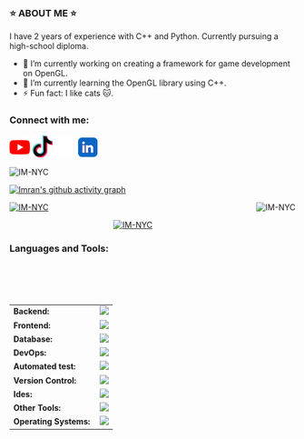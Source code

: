 ### ⭐️ ABOUT ME ⭐️

  I have 2 years of experience with C++ and Python. Currently pursuing a high-school diploma.

- 🔭 I’m currently working on creating a framework for game development on OpenGL.
- 🌱 I’m currently learning the OpenGL library using C++.
- ⚡ Fun fact: I like cats 🐱.

<h3 align="left">Connect with me:</h3>

[![alt text][1.1]][1]
[![alt text][2.1]][2]
[![alt text][3.1]][3]
[![alt text][4.1]][4]

[1.1]: https://raw.githubusercontent.com/IM-NYC/IM-NYC/main/images/youtube.png
[2.1]: https://raw.githubusercontent.com/IM-NYC/IM-NYC/main/images/tiktok.png
[3.1]: https://raw.githubusercontent.com/IM-NYC/IM-NYC/main/images/x.png
[4.1]: https://raw.githubusercontent.com/IM-NYC/IM-NYC/main/images/linkedin.png

[1]: http://www.twitter.com/carlsednaoui
[2]: http://www.facebook.com/sednaoui
[3]: https://plus.google.com/+CarlSednaoui
[4]: http://carlsed.tumblr.com

<!--<div>
<a href=”https://youtube.com/@your_boyplayz?si=73EIfOAu56mp0CSR"><img align=”left” src=”https://raw.githubusercontent.com/IM-NYC/IM-NYC/main/images/youtube.png" alt=Youtube width=”21px”/></a>
<a href=”https://www.tiktok.com/@nyc.imranm?is_from_webapp=1&sender_device=pc"><img align=”left” src=”https://raw.githubusercontent.com/IM-NYC/IM-NYC/main/images/tiktok.png" alt=Tiktok width=”21px”/></a>
</div>
-->

<p align="left"> <img src="https://komarev.com/ghpvc/?username=IM-NYC&label=Profile%20views&color=0e75b6&style=flat" alt="IM-NYC" /> </p>

[![Imran's github activity graph](https://github-readme-activity-graph.vercel.app/graph?username=IM-NYC&bg_color=100f0f&color=4c5e9e&line=4c569e&point=403e41&area=true&hide_border=true)](https://github.com/IM-NYC/github-readme-activity-graph)


<div align="left">
  <a href="https://github.com/IM-NYC">
    <img height="180em" src="https://github-readme-stats.vercel.app/api/top-langs?username=IM-NYC&show_icons=true&locale=en&layout=compact&theme=tokyonight" alt="IM-NYC"/>
    <img align="right" height="180em" src="https://github-readme-stats.vercel.app/api?username=IM-NYC&show_icons=true&locale=en&layout=compact&theme=tokyonight" alt="IM-NYC"/>
  </a>
</div>
<p align="center">
  <a href="https://github.com/IM-NYC">
    <img src="https://github-readme-streak-stats.herokuapp.com/?user=IM-NYC&&theme=tokyonight" alt="IM-NYC" />
  </a>
</p>


<h3 align="left">Languages and Tools:</h3>
<table>
    <tr>
        <td style="font-weight: bold; padding-right: 10px; vertical-align: center; border: none;">Backend:</td>
        <td><img height="40" src="https://skillicons.dev/icons?i=php,java,cs,net,python,laravel,spring,maven,hibernate,nodejs,fastapi,flask,express,nginx,vite"/></td>
    </tr>
    <tr>
        <td style="font-weight: bold; padding-right: 10px; vertical-align: center;">Frontend:</td>
        <td><img height="40" src="https://skillicons.dev/icons?i=vue,vuetify,react,mui,bootstrap,html,css,sass,js,ts,figma"/></td>
    </tr>
    <tr>
        <td style="font-weight: bold; padding-right: 10px; vertical-align: center; border: none;">Database:</td>
        <td><img height="40" src="https://skillicons.dev/icons?i=mysql,postgresql,mongodb,elasticsearch"/></td>
    </tr>
    <tr>
        <td style="font-weight: bold; padding-right: 10px; vertical-align: center; border: none;">DevOps:</td>
        <td><img height="40" src="https://skillicons.dev/icons?i=docker,kubernetes,gcp,terraform,jenkins,githubactions,gitlarun"/></td>
    </tr>
    <tr>
        <td style="font-weight: bold; padding-right: 10px; vertical-align: center; border: none;">Automated test:</td>
        <td><img height="40" src="https://skillicons.dev/icons?i=selenium,jest,pytest,phpunit"/></td>
    </tr>
    <tr>
        <td style="font-weight: bold; padding-right: 10px; vertical-align: center; border: none;">Version Control:</td>
        <td><img height="40" src="https://skillicons.dev/icons?i=git,github,gitlab,bitbucket"/></td>
    </tr>
    <tr>
        <td style="font-weight: bold; padding-right: 10px; vertical-align: center; border: none;">Ides:</td>
        <td><img height="40" src="https://skillicons.dev/icons?i=vscode,phpstorm,eclipse,visualstudio,webstorm,sublime"/></td>
    </tr>
    <tr>
        <td style="font-weight: bold; padding-right: 10px; vertical-align: center; border: none;">Other Tools:</td>
        <td><img height="40" src="https://skillicons.dev/icons?i=rabbitmq,grafana,bash"/></td>
    </tr>
    <tr>
        <td style="font-weight: bold; padding-right: 10px; vertical-align: center; border: none;">Operating Systems:</td>
        <td><img height="40" src="https://skillicons.dev/icons?i=windows,ubuntu,debian,alpine"/></td>
    </tr>
</table>

<!--
**IM-NYC/IM-NYC** is a ✨ _special_ ✨ repository because its `README.md` (this file) appears on your GitHub profile.

Here are some ideas to get you started:

- 🔭 I’m currently working on ...
- 🌱 I’m currently learning ...
- 👯 I’m looking to collaborate on ...
- 🤔 I’m looking for help with ...
- 💬 Ask me about ...
- 📫 How to reach me: ...
- 😄 Pronouns: ...
- ⚡ Fun fact: ...
-->
